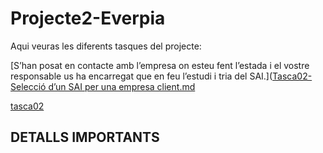 # Projecte2-Everpia

Aqui veuras les diferents tasques del projecte:

[S’han posat en contacte amb l’empresa on esteu fent l’estada i el vostre responsable us ha encarregat que en feu l’estudi i tria del SAI.]([Tasca02-Selecció d’un SAI per una empresa client.md](P02)

[tasca02](tasca02)
 


## DETALLS IMPORTANTS
